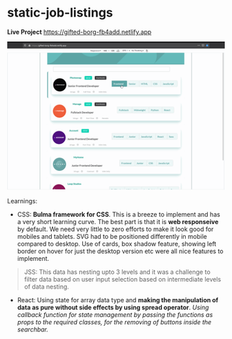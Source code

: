 # static-job-listings

**Live Project** https://gifted-borg-fb4add.netlify.app

![Alt Link](https://github.com/venky4c/static-job-listings/blob/master/dist/src/JobListings.gif)

Learnings:
- CSS: **Bulma framework for CSS**. This is a breeze to implement and has a very short learning curve. The best part is that it is **web 
responseive** by default. We need very little to zero efforts to make it look good for mobiles and tablets.
SVG had to be positioned differently in mobile compared to desktop. Use of cards, box shadow feature, showing left border 
on hover for just the desktop version etc were all nice features to implement.
> JSS: This data has nesting upto 3 levels and it was a challenge to filter data based on user input selection based on intermediate
levels of data nesting.
- React: Using state for array data type and **making the manipulation of data as pure without side effects by using spread operator**.
*Using callback function for state management by passing the functions as props to the required classes, for the removing of buttons inside
the searchbar.*
